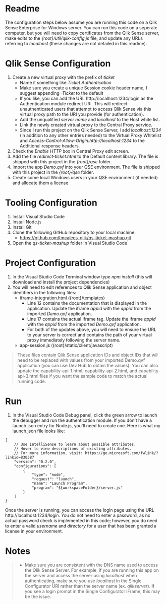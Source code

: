 # Readme
The configuration steps below assume you are running this code on a Qlik Sense Enterprise for Windows server.  You can run this code on a seperate computer, but you will need to copy certificates from the Qlik Sense server, make edits to the *{root}/util/qlik-config.js* file, and update any URLs referring to *localhost* (these changes are not detailed in this readme).

# Qlik Sense Configuration
1.	Create a new virtual proxy with the prefix of *ticket*
      *	Name it something like *Ticket Authentication*
      * Make sure you create a unique Session cookie header name, I suggest appending *-Ticket* to the default
      * If you like, you can add the URL http://localhost:1234/login as the Authentication module redirect URI.  This will redirect unauthenticated users that attempt to access Qlik Sense via this virtual proxy path to the URI you provide (for authentication).
      * Add the unqualified *server name* and *localhost* to the Host white list.
      * Link the newly created virtual proxy to the Central Proxy service.
      * Since I run this project on the Qlik Sense Server, I add *localhost:1234* (in addition to any other entries needed) to the Virtual Proxy Whitelist and *Access-Control-Allow-Origin:http://localhost:1234* to the Additional response headers.
2.	Check the *Enable HTTP* box in Central Proxy edit screen.
3.	Add the file *redirect-ticket.html* to the Default content library.  The file is shipped with this project in the *{root}/qse* folder.
4.	Import the app *Demo.qvf* into your QSE environment.  The file is shipped with this project in the *{root}/qse* folder.
5.	Create some local Windows users in your QSE environment (if needed) and allocate them a license

# Tooling Configuration
1.	Install Visual Studio Code
2.	Install Node.js
3.	Install Git
4.	Clone the following GitHub repository to your local machine:
      * https://github.com/tmcalees-qlik/qs-ticket-mashup.git
5.	Open the *qs-ticket-mashup* folder in Visual Studio Code

# Project Configuration
1.	In the Visual Studio Code Terminal window type *npm install* (this will download and install the project dependencies)
2.	You will need to edit references to Qlik Sense application and object identifiers in the following files: 
      * iframe-integration.html ({root}/templates) 
         * Line 12 contains the documentation that is displayed in the application.  Update the iframe *appid* with the *appid* from the imported *Demo.qvf* application.
         * Line 17 contains the actual iframe tag.  Update the iframe *appid* with the *appid* from the imported *Demo.qvf* application.
         * For both of the updates above, you will need to ensure the URL to your server is correct and contains the path of your virtual proxy immediately following the server name.
      * app-session.js ({root}/static/client/javascript) 

> These files contain Qlik Sense application IDs and object IDs that will need to be replaced with values from your imported Demo.qvf application (you can use Dev Hub to obtain the values).  You can also update the capability-api-1.html, capability-api-2.html, and capability-api-3.html files if you want the sample code to match the actual running code. 

# Run
1.	In the Visual Studio Code Debug panel, click the green arrow to launch the debugger and run the authentication module.  If you don’t have a launch.json entry for Node.js, you'll need to create one.  Here is what my launch.json file looks like:

```
{
    // Use IntelliSense to learn about possible attributes.
    // Hover to view descriptions of existing attributes.
    // For more information, visit: https://go.microsoft.com/fwlink/?linkid=830387
    "version": "0.2.0",
    "configurations": [
        {
            "type": "node",
            "request": "launch",
            "name": "Launch Program",
            "program": "${workspaceFolder}/server.js"
        }
    ]
}
```


Once the server is running, you can access the login page using the URL http://localhost:1234/login.  You do not need to enter a password, as no actual password check is implemented in this code; however, you do need to enter a valid *username* and *directory* for a user that has been granted a license in your environment.  

#  Notes
> * Make sure you are consistent with the DNS name used to access the Qlik Sense Server.  For example, if you are running this app on the server and access the server using *localhost* when authenticating, make sure you use *localhost* in the Single Configurator URI rather than the server name (ex. *qlikserver*).  If you see a login prompt in the Single Configurator iFrame, this may be the issue.
